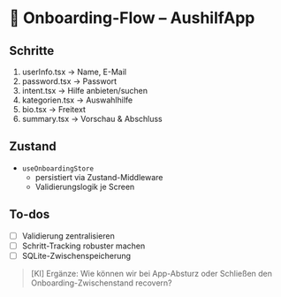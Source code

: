 # 🚀 Onboarding-Flow – AushilfApp

## Schritte
1. userInfo.tsx → Name, E-Mail
2. password.tsx → Passwort
3. intent.tsx → Hilfe anbieten/suchen
4. kategorien.tsx → Auswahlhilfe
5. bio.tsx → Freitext
6. summary.tsx → Vorschau & Abschluss

## Zustand
- `useOnboardingStore`
  - persistiert via Zustand-Middleware
  - Validierungslogik je Screen

## To-dos
- [ ] Validierung zentralisieren
- [ ] Schritt-Tracking robuster machen
- [ ] SQLite-Zwischenspeicherung

> [KI] Ergänze: Wie können wir bei App-Absturz oder Schließen den Onboarding-Zwischenstand recovern?
